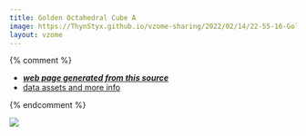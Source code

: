 ```yaml
---
title: Golden Octahedral Cube A
image: https://ThynStyx.github.io/vzome-sharing/2022/02/14/22-55-16-Golden-Octahedral-Cube-A/Golden-Octahedral-Cube-A.png
layout: vzome
---
```


{% comment %}
 - [***web page generated from this source***][post]
 - [data assets and more info][github]

[post]: <https://ThynStyx.github.io/vzome-sharing/2022/02/14/Golden-Octahedral-Cube-A-22-55-16.html>
[github]: <https://github.com/ThynStyx/vzome-sharing/tree/main/2022/02/14/22-55-16-Golden-Octahedral-Cube-A/>
{% endcomment %}

<vzome-viewer style="width: 100%; height: 65vh;"
       src="https://ThynStyx.github.io/vzome-sharing/2022/02/14/22-55-16-Golden-Octahedral-Cube-A/Golden-Octahedral-Cube-A.vZome" >
  <img src="https://ThynStyx.github.io/vzome-sharing/2022/02/14/22-55-16-Golden-Octahedral-Cube-A/Golden-Octahedral-Cube-A.png" />
</vzome-viewer>